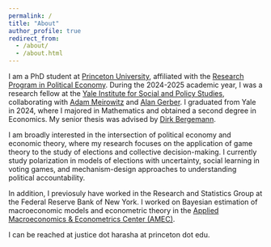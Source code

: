 ```yaml
---
permalink: /
title: "About"
author_profile: true
redirect_from: 
  - /about/
  - /about.html
---
```


I am a PhD student at [Princeton University](https://www.princeton.edu/), affiliated with the [Research Program in Political Economy](https://rppe.princeton.edu/). During the 2024-2025 academic year, I was a research fellow at the [Yale Institute for Social and Policy Studies](https://isps.yale.edu/), collaborating with [Adam Meirowitz](https://isps.yale.edu/team/adam-meirowitz) and [Alan Gerber](https://politicalscience.yale.edu/people/alan-gerber). I graduated from Yale in 2024, where I majored in Mathematics and obtained a second degree in Economics. My senior thesis was advised by [Dirk Bergemann](https://economics.yale.edu/people/dirk-bergemann).

I am broadly interested in the intersection of political economy and economic theory, where my research focuses on the application of game theory to the study of elections and collective decision-making. I currently study polarization in models of elections with uncertainty, social learning in voting games, and mechanism-design approaches to understanding political accountability. 

In addition, I previosuly have worked in the Research and Statistics Group at the Federal Reserve Bank of New York. I worked on Bayesian estimation of macroeconomic models and econometric theory in the [Applied Macroeconomics & Econometrics Center (AMEC)](https://www.newyorkfed.org/research/amec).

I can be reached at justice dot harasha at princeton dot edu. 
